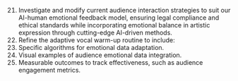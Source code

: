 21. Investigate and modify current audience interaction strategies to suit our AI-human emotional feedback model, ensuring legal compliance and ethical standards while incorporating emotional balance in artistic expression through cutting-edge AI-driven methods.
22. Refine the adaptive vocal warm-up routine to include:
1. Specific algorithms for emotional data adaptation.
2. Visual examples of audience emotional data integration.
3. Measurable outcomes to track effectiveness, such as audience engagement metrics.